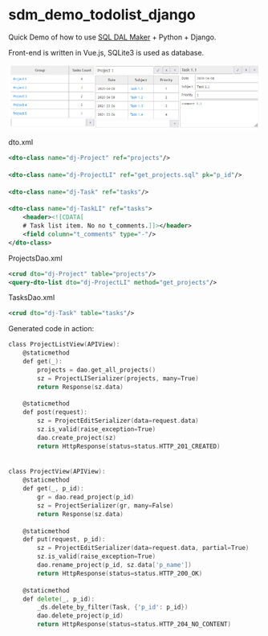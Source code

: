 # sdm_demo_todolist_django
Quick Demo of how to use [SQL DAL Maker](https://github.com/panedrone/sqldalmaker) + Python + Django.

Front-end is written in Vue.js, SQLite3 is used as database.

![demo-go.png](demo-go.png)

dto.xml
```xml
<dto-class name="dj-Project" ref="projects"/>

<dto-class name="dj-ProjectLI" ref="get_projects.sql" pk="p_id"/>

<dto-class name="dj-Task" ref="tasks"/>

<dto-class name="dj-TaskLI" ref="tasks">
    <header><![CDATA[
    # Task list item. No no t_comments.]]></header>
    <field column="t_comments" type="-"/>
</dto-class>
```
ProjectsDao.xml
```xml
<crud dto="dj-Project" table="projects"/>
<query-dto-list dto="dj-ProjectLI" method="get_projects"/>
```
TasksDao.xml
```xml
<crud dto="dj-Task" table="tasks"/>
```
Generated code in action:
```go
class ProjectListView(APIView):
    @staticmethod
    def get(_):
        projects = dao.get_all_projects()
        sz = ProjectLISerializer(projects, many=True)
        return Response(sz.data)
    
    @staticmethod
    def post(request):
        sz = ProjectEditSerializer(data=request.data)
        sz.is_valid(raise_exception=True)
        dao.create_project(sz)
        return HttpResponse(status=status.HTTP_201_CREATED)


class ProjectView(APIView):
    @staticmethod
    def get(_, p_id):
        gr = dao.read_project(p_id)
        sz = ProjectSerializer(gr, many=False)
        return Response(sz.data)
    
    @staticmethod
    def put(request, p_id):
        sz = ProjectEditSerializer(data=request.data, partial=True)
        sz.is_valid(raise_exception=True)
        dao.rename_project(p_id, sz.data['p_name'])
        return HttpResponse(status=status.HTTP_200_OK)
    
    @staticmethod
    def delete(_, p_id):
        _ds.delete_by_filter(Task, {'p_id': p_id})
        dao.delete_project(p_id)
        return HttpResponse(status=status.HTTP_204_NO_CONTENT)
```